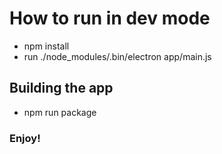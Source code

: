 # How to run in dev mode
* npm install
* run ./node_modules/.bin/electron app/main.js

## Building the app
* npm run package

### Enjoy!